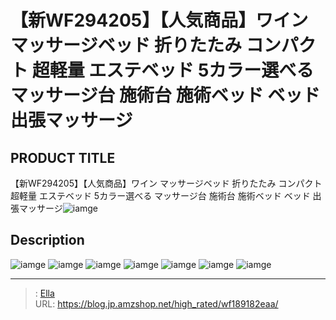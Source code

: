 # 【新WF294205】【人気商品】ワイン マッサージベッド 折りたたみ コンパクト 超軽量 エステベッド 5カラー選べる マッサージ台 施術台 施術ベッド ベッド 出張マッサージ


## PRODUCT TITLE 

【新WF294205】【人気商品】ワイン マッサージベッド 折りたたみ コンパクト 超軽量 エステベッド 5カラー選べる マッサージ台 施術台 施術ベッド ベッド 出張マッサージ![iamge](https://b2bfiles1.gigab2b.cn/image/wkseller/301/20210922_08275e8632385fdf0d5c6874b2f59785.jpg)

## Description











![iamge](https://b2bfiles1.gigab2b.cn/image/wkseller/301/wf004561/20200327_a7e223bd4afaba4b6342c0ffc76067f2.jpg)
![iamge](https://b2bfiles1.gigab2b.cn/image/wkseller/301/wf004561/20200327_83eb3b8edaec7e9bae1fbfb4ce7e8850.jpg)
![iamge](https://b2bfiles1.gigab2b.cn/image/wkseller/301/wf004561/20200827_137a6489b01684dc186eb5c1605a6624.jpg)
![iamge](https://b2bfiles1.gigab2b.cn/image/wkseller/301/wf004561/20200827_6fc4c6ad53608223f1d032895f55821c.jpg)
![iamge](https://b2bfiles1.gigab2b.cn/image/wkseller/301/wf004561/20200827_f15a96c317f3abba799dc14ee9dc5ef8.jpg)
![iamge](https://b2bfiles1.gigab2b.cn/image/wkseller/301/20210922_4404ff4162355ed3311e94b500ed3d2a.jpg)
![iamge](https://b2bfiles1.gigab2b.cn/image/wkseller/301/20210922_dbb983a5a66305021a5b684aef7516a2.jpg)


---

> : [Ella](https://blog.jp.amzshop.net/)  
> URL: https://blog.jp.amzshop.net/high_rated/wf189182eaa/  

